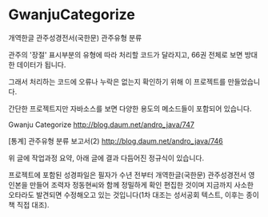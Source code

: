 # GwanjuCategorize
개역한글 관주성경전서(국한문) 관주유형 분류

관주의 '장절' 표시부분의 유형에 따라 처리할 코드가 달라지고, 66권 전체로 보면 방대한 데이터가 됩니다. 

그래서 처리하는 코드에 오류나 누락은 없는지 확인하기 위해 이 프로젝트를 만들었습니다.

간단한 프로젝트지만 자바소스를 보면 다양한 용도의 메소드들이 포함되어 있습니다.

Gwanju Categorize http://blog.daum.net/andro_java/747

[통계] 관주유형 분류 보고서(2) http://blog.daum.net/andro_java/746

위 글에 작업과정 요약, 아래 글에 결과 다듬어진 정규식이 있습니다.

프로젝트에 포함된 성경파일은 필자가 수년 전부터 개역한글(국한문) 관주성경전서 영인본을 만들어 조력자 정동현씨와 함께 정밀하게 확인 편집한 것이며 지금까지 사소한 오타라도 발견되면 수정해오고 있는 것입니다(1차 대조는 성서공회 텍스트, 이후는 종이책 직접 대조).
